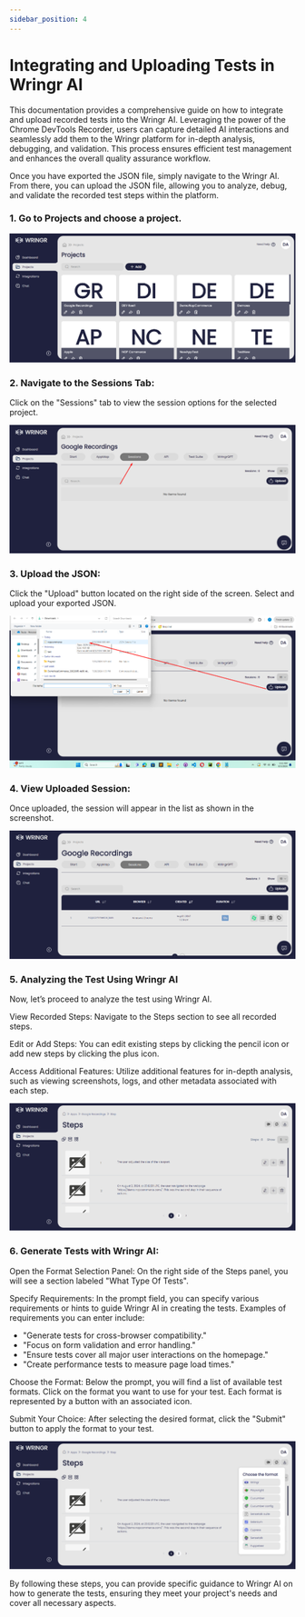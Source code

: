 ```yaml
---
sidebar_position: 4
---
```


# Integrating and Uploading Tests in Wringr AI

This documentation provides a comprehensive guide on how to integrate and upload recorded tests into the Wringr AI. Leveraging the power of the Chrome DevTools Recorder, users can capture detailed AI interactions and seamlessly add them to the Wringr platform for in-depth analysis, debugging, and validation. This process ensures efficient test management and enhances the overall quality assurance workflow.

Once you have exported the JSON file, simply navigate to the Wringr AI. From there, you can upload the JSON file, allowing you to analyze, debug, and validate the recorded test steps within the platform.

### 1. Go to **Projects** and choose a project.

![Recorder](/img/recupload1.png)

### 2. Navigate to the Sessions Tab:
Click on the "Sessions" tab to view the session options for the selected project.

![Recorder](/img/recupload2.png)

### 3. Upload the JSON:
Click the "Upload" button located on the right side of the screen.
Select and upload your exported JSON. 

![Recorder](/img/recupload4.png)

### 4. View Uploaded Session:
Once uploaded, the session will appear in the list as shown in the screenshot.

![Recorder](/img/recupload5.png)

### 5. Analyzing the Test Using Wringr AI
Now, let’s proceed to analyze the test using Wringr AI.

 View Recorded Steps:
Navigate to the Steps section to see all recorded steps.

 Edit or Add Steps:
You can edit existing steps by clicking the pencil icon or add new steps by clicking the plus icon.

 Access Additional Features:
Utilize additional features for in-depth analysis, such as viewing screenshots, logs, and other metadata associated with each step.

![Recorder](/img/recupload6.png)

### 6. Generate Tests with Wringr AI:

 Open the Format Selection Panel:
On the right side of the Steps panel, you will see a section labeled "What Type Of Tests". 

 Specify Requirements:
In the prompt field, you can specify various requirements or hints to guide Wringr AI in creating the tests. Examples of requirements you can enter include:
- "Generate tests for cross-browser compatibility."
- "Focus on form validation and error handling."
- "Ensure tests cover all major user interactions on the homepage."
- "Create performance tests to measure page load times."

 Choose the Format:
Below the prompt, you will find a list of available test formats. Click on the format you want to use for your test. Each format is represented by a button with an associated icon.

 Submit Your Choice:
After selecting the desired format, click the "Submit" button to apply the format to your test.

![Recorder](/img/recupload7.png)

By following these steps, you can provide specific guidance to Wringr AI on how to generate the tests, ensuring they meet your project's needs and cover all necessary aspects.



